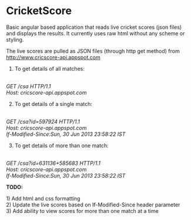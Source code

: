 # CricketScore
Basic angular based application that reads live cricket scores (json files) and displays the results. It currently uses raw html without any scheme or styling.

The live scores are pulled as JSON files (through http get method) from http://www.cricscore-api.appspot.com

1) To get details of all matches:
<br/>
<i>
 GET /csa HTTP/1.1
<br/>
 Host: cricscore-api.appspot.com
</i>

2) To get details of a single match:
<br/>
<i>
GET /csa?id=597924 HTTP/1.1 <br/>
Host: cricscore-api.appspot.com <br/>
If-Modified-Since:Sun, 30 Jun 2013 23:58:22 IST <br/>
</i>

3) To get details of more than one match:
<br/>
<i>
GET /csa?id=631136+585683 HTTP/1.1 <br/>
Host: cricscore-api.appspot.com <br/>
If-Modified-Since:Sun, 30 Jun 2013 23:58:22 IST<br/>
</i>

<b>TODO:</b>
<p>
1) Add html and css formatting <br/>
2) Update the live scores based on If-Modified-Since header parameter <br/>
3) Add ability to view scores for more than one match at a time <br/>

